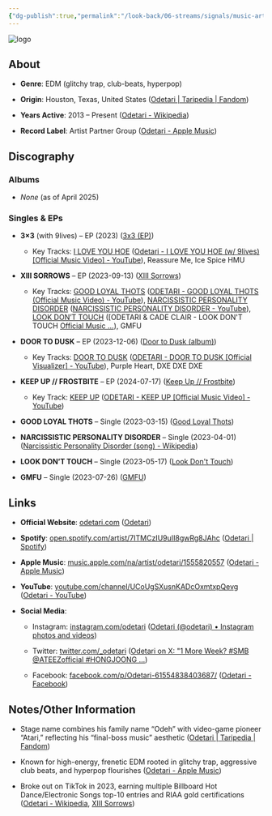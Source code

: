 ```yaml
---
{"dg-publish":true,"permalink":"/look-back/06-streams/signals/music-artists/odetari/","tags":["#MusicArtist"],"noteIcon":"","created":"2025-08-28T23:54:14.185+02:00","updated":"2025-04-28T17:19:44.377+02:00"}
---
```



<img src="/img/MALOGO/Odetari.png" alt="logo" class="round-img round-img-200">

## About

- **Genre**: EDM (glitchy trap, club-beats, hyperpop)
    
- **Origin**: Houston, Texas, United States ([Odetari | Taripedia | Fandom](https://odetari.fandom.com/wiki/Odetari?utm_source=chatgpt.com))
    
- **Years Active**: 2013 – Present ([Odetari - Wikipedia](https://en.wikipedia.org/wiki/Odetari?utm_source=chatgpt.com))
    
- **Record Label**: Artist Partner Group ([Odetari - Apple Music](https://music.apple.com/na/artist/odetari/1555820557?utm_source=chatgpt.com))
    

## Discography

### Albums

- _None_ (as of April 2025)
    

### Singles & EPs

- **3×3** (with 9lives) – EP (2023) ([3x3 (EP)](https://en.wikipedia.org/wiki/3x3_%28EP%29?utm_source=chatgpt.com))
    
    - Key Tracks: [I LOVE YOU HOE](https://www.youtube.com/watch?v=1-eZnx5N9IU) ([Odetari - I LOVE YOU HOE (w/ 9lives) [Official Music Video] - YouTube](https://www.youtube.com/watch?pp=0gcJCdgAo7VqN5tD&v=1-eZnx5N9IU&utm_source=chatgpt.com)), Reassure Me, Ice Spice HMU
        
- **XIII SORROWS** – EP (2023-09-13) ([XIII Sorrows](https://en.wikipedia.org/wiki/XIII_Sorrows?utm_source=chatgpt.com))
    
    - Key Tracks: [GOOD LOYAL THOTS](https://www.youtube.com/watch?v=BIx-VqJuxWM) ([ODETARI - GOOD LOYAL THOTS (Official Music Video) - YouTube](https://www.youtube.com/watch?v=BIx-VqJuxWM&utm_source=chatgpt.com)), [NARCISSISTIC PERSONALITY DISORDER](https://www.youtube.com/watch?v=QAY6brOwGrA) ([NARCISSISTIC PERSONALITY DISORDER - YouTube](https://www.youtube.com/watch?v=QAY6brOwGrA&utm_source=chatgpt.com)), [LOOK DON’T TOUCH](https://www.youtube.com/watch?v=jwSWih4PhFE) ([ODETARI & CADE CLAIR - LOOK DON'T TOUCH [Official Music ...](https://www.youtube.com/watch?v=jwSWih4PhFE&utm_source=chatgpt.com)), GMFU
        
- **DOOR TO DUSK** – EP (2023-12-06) ([Door to Dusk (album)](https://en.wikipedia.org/wiki/Door_to_Dusk_%28album%29?utm_source=chatgpt.com))
    
    - Key Tracks: [DOOR TO DUSK](https://www.youtube.com/watch?v=ekSc8wFnJks) ([ODETARI - DOOR TO DUSK [Official Visualizer] - YouTube](https://www.youtube.com/watch?v=ekSc8wFnJks&utm_source=chatgpt.com)), Purple Heart, DXE DXE DXE
        
- **KEEP UP // FROSTBITE** – EP (2024-07-17) ([Keep Up // Frostbite](https://en.wikipedia.org/wiki/Keep_Up_//_Frostbite?utm_source=chatgpt.com))
    
    - Key Track: [KEEP UP](https://www.youtube.com/watch?v=sYpSpHq9ziM) ([ODETARI - KEEP UP [Official Music Video] - YouTube](https://www.youtube.com/watch?v=sYpSpHq9ziM&utm_source=chatgpt.com))
        
- **GOOD LOYAL THOTS** – Single (2023-03-15) ([Good Loyal Thots](https://en.wikipedia.org/wiki/Good_Loyal_Thots?utm_source=chatgpt.com))
    
- **NARCISSISTIC PERSONALITY DISORDER** – Single (2023-04-01) ([Narcissistic Personality Disorder (song) - Wikipedia](https://en.wikipedia.org/wiki/Narcissistic_Personality_Disorder_%28song%29?utm_source=chatgpt.com))
    
- **LOOK DON’T TOUCH** – Single (2023-05-17) ([Look Don't Touch](https://en.wikipedia.org/wiki/Look_Don%27t_Touch?utm_source=chatgpt.com))
    
- **GMFU** – Single (2023-07-26) ([GMFU](https://en.wikipedia.org/wiki/GMFU?utm_source=chatgpt.com))
    

## Links

- **Official Website**: [odetari.com](https://odetari.com/) ([Odetari](https://www.odetari.com/?utm_source=chatgpt.com))
    
- **Spotify**: [open.spotify.com/artist/7ITMCzIU9uII8gwRg8JAhc](https://open.spotify.com/artist/7ITMCzIU9uII8gwRg8JAhc) ([Odetari | Spotify](https://open.spotify.com/artist/7ITMCzIU9uII8gwRg8JAhc?utm_source=chatgpt.com))
    
- **Apple Music**: [music.apple.com/na/artist/odetari/1555820557](https://music.apple.com/na/artist/odetari/1555820557) ([Odetari - Apple Music](https://music.apple.com/na/artist/odetari/1555820557?utm_source=chatgpt.com))
    
- **YouTube**: [youtube.com/channel/UCoUgSXusnKADcOxmtxpQevg](https://www.youtube.com/channel/UCoUgSXusnKADcOxmtxpQevg) ([Odetari - YouTube](https://www.youtube.com/channel/UCoUgSXusnKADcOxmtxpQevg?utm_source=chatgpt.com))
    
- **Social Media**:
    
    - Instagram: [instagram.com/odetari](https://www.instagram.com/odetari/) ([Odetari (@odetari) • Instagram photos and videos](https://www.instagram.com/odetari/?utm_source=chatgpt.com))
        
    - Twitter: [twitter.com/_odetari](https://twitter.com/_odetari) ([Odetari on X: "1 More Week? #SMB @ATEEZofficial #HONGJOONG ...](https://twitter.com/_odetari/status/1893356163695071717?utm_source=chatgpt.com))
        
    - Facebook: [facebook.com/p/Odetari-61554838403687/](https://www.facebook.com/p/Odetari-61554838403687/) ([Odetari - Facebook](https://www.facebook.com/p/Odetari-61554838403687/?utm_source=chatgpt.com))
        

## Notes/Other Information

- Stage name combines his family name “Odeh” with video-game pioneer “Atari,” reflecting his “final-boss music” aesthetic ([Odetari | Taripedia | Fandom](https://odetari.fandom.com/wiki/Odetari?utm_source=chatgpt.com))
    
- Known for high-energy, frenetic EDM rooted in glitchy trap, aggressive club beats, and hyperpop flourishes ([Odetari - Apple Music](https://music.apple.com/na/artist/odetari/1555820557?utm_source=chatgpt.com))
    
- Broke out on TikTok in 2023, earning multiple Billboard Hot Dance/Electronic Songs top-10 entries and RIAA gold certifications ([Odetari - Wikipedia](https://en.wikipedia.org/wiki/Odetari?utm_source=chatgpt.com), [XIII Sorrows](https://en.wikipedia.org/wiki/XIII_Sorrows?utm_source=chatgpt.com))